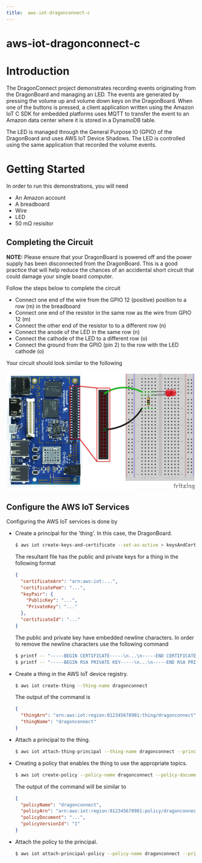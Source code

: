 ```yaml
---
title:  aws-iot-dragonconnect-c
---
```

# aws-iot-dragonconnect-c

# Introduction
The DragonConnect project demonstrates recording events originating from
the DragonBoard and managing an LED.  The events are generated by pressing
the volume up and volume down keys on the DragonBoard.  When one of the
buttons is pressed, a client application written using the Amazon IoT C SDK
for embedded platforms uses MQTT to transfer the event to an Amazon data
center where it is stored in a DynamoDB table.

The LED is managed through the General Purpose IO (GPIO) of the DragonBoard
and uses AWS IoT Device Shadows.  The LED is controlled using the same
application that recorded the volume events.

# Getting Started
In order to run this demonstrations, you will need

* An Amazon account
* A breadboard
* Wire
* LED
* 50 m&#x2126; resisitor

## Completing the Circuit

**NOTE:** Please ensure that your DragonBoard is powered off and the power
supply has been disconnected from the DragonBoard.  This is a good practice
that will help reduce the chances of an accidental short circuit that could
damage your single board computer.

Follow the steps below to complete the circuit

* Connect one end of the wire from the GPIO 12 (positive) position to a row (m) in the breadboard
* Connect one end of the resistor in the same row as the wire from GPIO 12 (m)
* Connect the other end of the resistor to to a different row (n)
* Connect the anode of the LED in the same row (n)
* Connect the cathode of the LED to a different row (o)
* Connect the ground from the GPIO (pin 2) to the row with the LED cathode (o)

Your circuit should look similar to the following

![DragonBoard Manage LED Breadboard](docs/ManageLED_breadboard.png)

## Configure the AWS IoT Services

Configuring the AWS IoT services is done by

* Create a principal for the 'thing'.  In this case, the DragonBoard.

    ```sh
    $ aws iot create-keys-and-certificate --set-as-active > keysAndCertificates
    ```

    The resultant file has the public and private keys for a thing in the following format

    ```json
    {
      "certificateArn": "arn:aws:iot:...",
      "certificatePem": "...",
      "keyPair": {
        "PublicKey": "...",
        "PrivateKey": "..."
      },
      "certificateId": "..."
    }
    ```

    The public and private key have embedded newline characters.  In order to remove the newline characters use the following command

    ```sh
    $ printf -- "-----BEGIN CERTIFICATE-----\n...\n-----END CERTIFICATE-----\n" > thing.pub
    $ printf -- "-----BEGIN RSA PRIVATE KEY-----\n...\n-----END RSA PRIVATE KEY-----\n" > thing.key
    ```

* Create a thing in the AWS IoT device registry.

    ```sh
    $ aws iot create-thing --thing-name dragonconnect
    ```

    The output of the command is

    ```json
    {
      "thingArn": "arn:aws:iot:region:012345678901:thing/dragonconnect", 
      "thingName": "dragonconnect"
    }
    ```

* Attach a principal to the thing.

    ```sh
    $ aws iot attach-thing-principal --thing-name dragonconnect --principal arn:aws:iot:region:012345678901:cert/e293dcaefc36d85d54cccce9a77e79d0f18ae49d1b154814d436dd89f55c5f33
    ```

* Creating a policy that enables the thing to use the appropriate topics.

    ```sh
    $ aws iot create-policy --policy-name dragonconnect --policy-document file://policies/dragonconnect.json
    ```

    The output of the command will be similar to

    ```json
    {
      "policyName": "dragonconnect",
      "policyArn": "arn:aws:iot:region:012345678901:policy/dragonconnect",
      "policyDocument": "...",
      "policyVersionId": "1"
    }
    ```

* Attach the policy to the principal.

    ```sh
    $ aws iot attach-principal-policy --policy-name dragonconnect --principal arn:aws:iot:region:012345678901:cert/e293dcaefc36d85d54cccce9a77e79d0f18ae49d1b154814d436dd89f55c5f33
    ```

